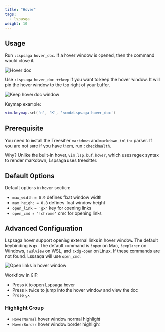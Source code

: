 ```yaml
---
title: "Hover"
tags:
  - lspasga
weight: 10
---
```


## Usage

Run `:Lspsaga hover_doc`. If a hover window is opened, then the command would close it.

![Hover doc](https://github.com/nvimdev/lspsaga.nvim/assets/41671631/eb370389-ba84-4dbc-b08b-adbee358aedb)

Use `:Lspsaga hover_doc ++keep` if you want to keep the hover window. It will pin the hover window to the top right of your buffer.

![Keep hover doc window](https://github.com/nvimdev/lspsaga.nvim/assets/41671631/cb25b8ea-6437-44a1-9864-57d118c7457f)

Keymap example:

```lua
vim.keymap.set('n', 'K', '<cmd>Lspsaga hover_doc')
```

## Prerequisite

You need to install the Treesitter `markdown` and `markdown_inline` parser. If you are not sure if you have them, run `:checkhealth`.

Why? Unlike the built-in hover, `vim.lsp.buf.hover`, which uses regex syntax to render markdown, Lspsaga uses treesitter.

## Default Options

Default options in `hover` section:

- `max_width = 0.9` defines float window width
- `max_height = 0.8` defines float window height
- `open_link = 'gx'` key for opening links
- `open_cmd = '!chrome'` cmd for opening links

## Advanced Configuration

Lspsaga hover support opening external links in hover window. The default keybinding is `gx`.
The default command is `!open` on Mac, `!explorer` on Windows, `!wslview` on WSL, and `!xdg-open` on Linux.
If these commands are not found, Lspsaga will use `open_cmd`.

![Open links in hover window](https://github.com/nvimdev/lspsaga.nvim/assets/41671631/30adcdcd-cbda-4442-ab23-e4ff37e42b7e)

Workflow in GIF:

- Press `K` to open Lspsaga hover
- Press `k` twice to jump into the hover window and view the doc
- Press `gx`

### Highlight Group

- `HoverNormal` hover window normal highlight
- `HoverBorder` hover window border highlight
